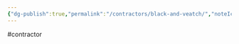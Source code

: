 ```yaml
---
{"dg-publish":true,"permalink":"/contractors/black-and-veatch/","noteIcon":"","created":"2025-05-20T09:18:15.939-05:00"}
---
```


#contractor 